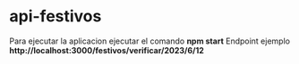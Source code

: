 # api-festivos
Para ejecutar la aplicacion ejecutar el comando **npm start**
Endpoint ejemplo **http://localhost:3000/festivos/verificar/2023/6/12**